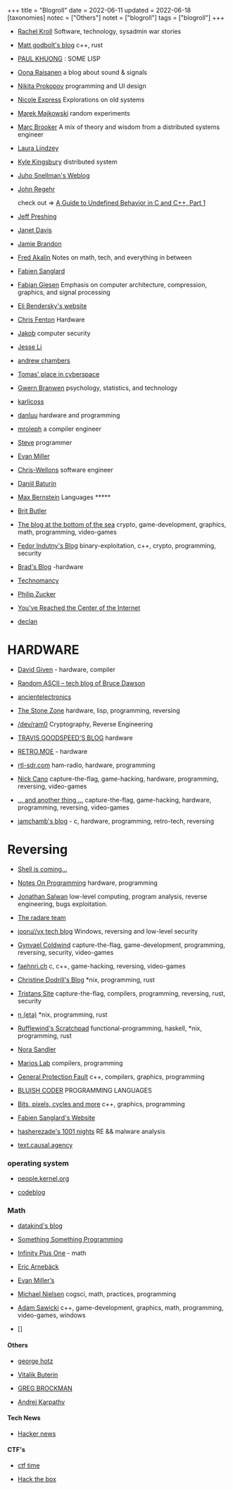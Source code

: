 +++
title = "Blogroll"
date = 2022-06-11
updated = 2022-06-18
[taxonomies]
notec = ["Others"]
notet = ["blogroll"]
tags = ["blogroll"]
+++

* [Rachel Kroll](http://rachelbythebay.com/w/)
  Software, technology, sysadmin war stories
  
  

* [Matt godbolt's blog](https://xania.org/) 
   c++, rust
   
   
* [PAUL KHUONG](http://pvk.ca/)
  : SOME LISP
  
  
* [Oona Raisanen](https://www.windytan.com/)
  a blog about sound & signals 


* [Nikita Prokopov](https://tonsky.me/)
  programming and UI design
  
  
* [Nicole Express](https://nicole.express/listing.html)
  Explorations on old systems
  
* [Marek Majkowski](https://idea.popcount.org/)
  random experiments
  
* [Marc Brooker](https://brooker.co.za/blog/)
  A mix of theory and wisdom from a distributed systems engineer
  
* [Laura Lindzey](https://lindzey.github.io/index.html)

* [Kyle Kingsbury](https://aphyr.com/)
  distributed system
  
* [Juho Snellman's Weblog](https://www.snellman.net/blog/)

* [John Regehr](https://blog.regehr.org/)

  check out => [A Guide to Undefined Behavior in C and C++, Part 1](https://blog.regehr.org/archives/213)

* [Jeff Preshing](https://preshing.com/)


* [Janet Davis](http://blogs.whitman.edu/countingfromzero/)

* [Jamie Brandon](https://www.scattered-thoughts.net/)

* [Fred Akalin](https://www.akalin.com/)
  Notes on math, tech, and everything in between

* [Fabien Sanglard](https://fabiensanglard.net/)

* [Fabian Giesen](https://fgiesen.wordpress.com/)
   Emphasis on computer architecture, compression, graphics, and signal processing
   
* [Eli Bendersky's website](https://eli.thegreenplace.net/) 

* [Chris Fenton](http://www.chrisfenton.com/)
  Hardware
  
* [ Jakob](https://jakob.space/)
  computer security
  
* [Jesse Li](https://blog.jse.li/)

* [andrew chambers](https://acha.ninja/)

* [Tomas' place in cyber­space](https://www.xn--hrdin-gra.se/)

* [Gwern Branwen](https://www.gwern.net/index)
   psychology, statistics, and technology

* [karlicoss](https://beepb00p.xyz/)
   
* [danluu](https://danluu.com/)
  hardware and programming
   
* [mroleph](https://mrale.ph/)
  a compiler engineer 
  
* [Steve](https://stevelosh.com/)
  programmer

* [Evan Miller](https://www.evanmiller.org/)

* [Chris-Wellons](https://nullprogram.com/)
  software engineer
   
* [Daniil Baturin](https://baturin.org/)
  
* [Max Bernstein](https://bernsteinbear.com/)
  Languages *****
  
* [Brit Butler](https://blog.kingcons.io/)

* [The blog at the bottom of the sea](https://blog.demofox.org/)
  crypto, game-development, graphics, math, programming, video-games
   
* [Fedor Indutny's Blog](https://darksi.de/)
  binary-exploitation, c++, crypto, programming, security
  
* [Brad's Blog](http://bradhodge.ca/blog/) -hardware

* [Technomancy](https://technomancy.us/list)

* [ Philip Zucker](http://www.philipzucker.com/)

* [You've Reached the Center of the Internet](http://blog.benwiener.com/)

* [declan](https://www.declanoller.com/)
 
 
 
# HARDWARE
* [David Given](http://cowlark.com/) - hardware, compiler

* [Random ASCII – tech blog of Bruce Dawson](https://randomascii.wordpress.com/)

* [ancientelectronics](https://ancientelectronics.wordpress.com/)

* [The Stone Zone](http://thestone.zone/) hardware, lisp, programming, reversing

* [/dev/ram0](https://wargio.github.io/about/) Cryptography, Reverse Engineering 
 
* [TRAVIS GOODSPEED'S BLOG](https://travisgoodspeed.blogspot.com/) hardware

* [RETRO.MOE](https://retro.moe/) - hardware 

* [rtl-sdr.com](https://www.rtl-sdr.com/) ham-radio, hardware, programming

* [Nick Cano](https://nickcano.com/) capture-the-flag, game-hacking, hardware, programming, reversing, video-games

* [... and another thing ...](https://nick.zoic.org/)
capture-the-flag, game-hacking, hardware, programming, reversing, video-games


* [jamchamb's blog](https://jamchamb.net/) - c, hardware, programming, retro-tech, reversing



# Reversing

* [Shell is coming...](https://www.shelliscoming.com/)

* [Notes On Programming](http://www.codersnotes.com/notes/) hardware, programming 

* [Jonathan Salwan](http://shell-storm.org/) low-level computing, program analysis, reverse engineering, bugs exploitation. 

* [The radare team](https://radareorg.github.io/blog/)

* [jooru//vx tech blog](https://j00ru.vexillium.org/) Windows, reversing and low-level security

* [Gynvael Coldwind](https://gynvael.coldwind.pl/?blog=1&lang=en) 
capture-the-flag, game-development, programming, reversing, security, video-games

* [faehnri.ch](http://faehnri.ch/) c, c++, game-hacking, reversing, video-games




* [Christine Dodrill's Blog](https://christine.website/blog) *nix, programming, rust

* [Tristans Site](https://thume.ca/) capture-the-flag, compilers, programming, reversing, rust, security


* [η (eta)](https://eta.st/posts.html) *nix, programming, rust


* [Rufflewind's Scratchpad](https://rufflewind.com/) functional-programming, haskell, *nix, programming, rust


* [Nora Sandler](https://norasandler.com/)

* [Marios Lab](https://marioslab.io/posts/) compilers, programming

* [General Protection Fault](https://gpfault.net/) c++, compilers, graphics, programming

* [BLUISH CODER](https://bluishcoder.co.nz/) PROGRAMMING LANGUAGES

* [Bits, pixels, cycles and more](https://zeux.io/) c++, graphics, programming

* [Fabien Sanglard's Website](http://fabiensanglard.net/)

* [hasherezade's 1001 nights](https://hshrzd.wordpress.com/) RE && malware analysis

* [text.causal.agency](https://text.causal.agency/)



### operating system
* [people.kernel.org ](https://people.kernel.org/read)

* [codeblog](https://outflux.net/blog/)



### Math

* [datakind's blog](https://datakinds.github.io/)

* [Something Something Programming](https://nickdrozd.github.io/)

* [Infinity Plus One](https://infinityplusonemath.wordpress.com/) - math

* [Eric Arnebäck](https://erkaman.github.io/index.html)

* [ Evan Miller’s ](https://www.evanmiller.org/)

* [Michael Nielsen](https://michaelnielsen.org/blog/) cogsci, math, practices, programming

* [Adam Sawicki](http://asawicki.info/)
c++, game-development, graphics, math, programming, video-games, windows

* []

#### Others
 
* [george hotz](https://geohot.github.io/blog/)

* [Vitalik Buterin](https://vitalik.ca/)

* [GREG BROCKMAN](https://blog.gregbrockman.com/)

* [Andrej Karpathy](https://karpathy.ai/)


#### Tech News

* [Hacker news](https://news.ycombinator.com/)


#### CTF's

* [ctf time](https://ctftime.org/)

* [Hack the box](https://www.hackthebox.com/)

